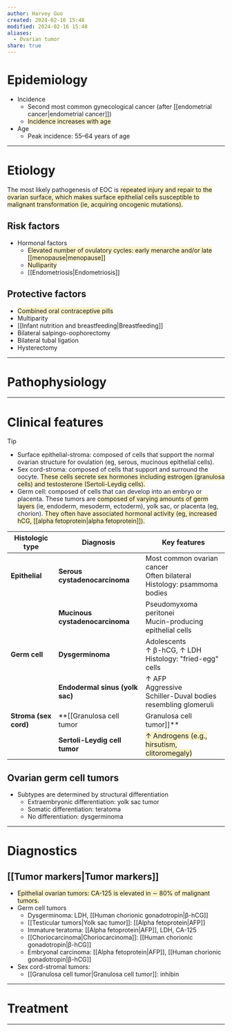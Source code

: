 ```yaml
---
author: Harvey Guo
created: 2024-02-16 15:48
modified: 2024-02-16 15:48
aliases:
  - Ovarian tumor
share: true
---
```

# Epidemiology
- Incidence 
	- Second most common gynecological cancer (after [[endometrial cancer|endometrial cancer]])
	- <span style="background:rgba(240, 200, 0, 0.2)">Incidence increases with age</span>
- Age
	- Peak incidence: 55–64 years of age

---
# Etiology
The most likely pathogenesis of EOC is <span style="background:rgba(240, 200, 0, 0.2)">repeated injury and repair to the ovarian surface, which makes surface epithelial cells susceptible to malignant transformation (ie, acquiring oncogenic mutations).</span>
## Risk factors
- Hormonal factors
	- <span style="background:rgba(240, 200, 0, 0.2)">Elevated number of ovulatory cycles: early menarche and/or late [[menopause|menopause]]</span>
	- <span style="background:rgba(240, 200, 0, 0.2)">Nulliparity</span>
	- [[Endometriosis|Endometriosis]]
## Protective factors
- <span style="background:rgba(240, 200, 0, 0.2)">Combined oral contraceptive pills</span>
- Multiparity
- [[Infant nutrition and breastfeeding|Breastfeeding]]
- Bilateral salpingo-oophorectomy
- Bilateral tubal ligation
- Hysterectomy

---
# Pathophysiology


---
# Clinical features
>[!tip] 
>- Surface epithelial-stroma: composed of cells that support the normal ovarian structure for ovulation (eg, serous, mucinous epithelial cells).
>- Sex cord-stroma: composed of cells that support and surround the oocyte.  <span style="background:rgba(240, 200, 0, 0.2)">These cells secrete sex hormones including estrogen (granulosa cells) and testosterone (Sertoli-Leydig cells).</span>
>- Germ cell: composed of cells that can develop into an embryo or placenta.  These tumors are <span style="background:rgba(240, 200, 0, 0.2)">composed of varying amounts of germ layers</span> (ie, endoderm, mesoderm, ectoderm), yolk sac, or placenta (eg, chorion).  <span style="background:rgba(240, 200, 0, 0.2)">They often have associated hormonal activity (eg, increased hCG, [[alpha fetoprotein|alpha fetoprotein]]).</span>


| Histologic type       | Diagnosis                       | Key features                                                                                                                         |
| --------------------- | ------------------------------- | ------------------------------------------------------------------------------------------------------------------------------------ |
| **Epithelial**        | **Serous cystadenocarcinoma**   | Most common ovarian cancer<br>Often bilateral<br>Histology: psammoma bodies                                                          |
|                       | **Mucinous cystadenocarcinoma** | Pseudomyxoma peritonei<br>Mucin-producing epithelial cells                                                                           |
| **Germ cell**         | **Dysgerminoma**                | Adolescents<br>↑ β-hCG, ↑ LDH<br>Histology: "fried-egg" cells                                                                        |
|                       | **Endodermal sinus (yolk sac)** | ↑ AFP<br>Aggressive<br>Schiller-Duval bodies resembling glomeruli                                                                    |
| **Stroma (sex cord)** | **[[Granulosa cell tumor|Granulosa cell tumor]]**    | ↑ Estrogen (e.g., endometrial [[Cellular adaptations\|hyperplasia]], postmenopausal bleeding)<br>↑ Inhibin<br>Histology: Call-Exner bodies, coffee-bean nuclei |
|                       | **Sertoli-Leydig cell tumor**   | <span style="background:rgba(240, 200, 0, 0.2)">↑ Androgens (e.g., hirsutism, clitoromegaly)</span>                                  |

## Ovarian germ cell tumors
- Subtypes are determined by structural differentiation
	- Extraembryonic differentiation: yolk sac tumor
	- Somatic differentiation: teratoma
	- No differentiation: dysgerminoma


---
# Diagnostics
## [[Tumor markers|Tumor markers]]
- <span style="background:rgba(240, 200, 0, 0.2)">Epithelial ovarian tumors: CA-125 is elevated in ∼ 80% of malignant tumors.</span>
- Germ cell tumors
	- Dysgerminoma: LDH, [[Human chorionic gonadotropin|β-hCG]]
	- [[Testicular tumors|Yolk sac tumor]]: [[Alpha fetoprotein|AFP]]
	- Immature teratoma: [[Alpha fetoprotein|AFP]], LDH, CA-125
	- [[Choriocarcinoma|Choriocarcinoma]]: [[Human chorionic gonadotropin|β-hCG]]
	- Embryonal carcinoma: [[Alpha fetoprotein|AFP]], [[Human chorionic gonadotropin|β-hCG]]
- Sex cord-stromal tumors:
	- [[Granulosa cell tumor|Granulosa cell tumor]]: inhibin

---
# Treatment


---
